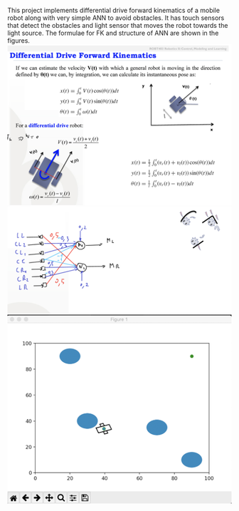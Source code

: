 This project implements differential drive forward kinematics of a mobile robot along with very simple ANN to avoid obstacles. It has touch sensors that detect the obstacles and light sensor that moves the robot towards the light source. The formulae for FK and structure of ANN are shown in the figures. 
![This is an image](https://github.com/nurdauletzhuzbay/differential-drive-mobile-robot/blob/master/fk_mobile_robot.png)
![This is an image](https://github.com/nurdauletzhuzbay/differential-drive-mobile-robot/blob/master/ann.png)
![This is an image](https://github.com/nurdauletzhuzbay/differential-drive-mobile-robot/blob/master/demo.png)
